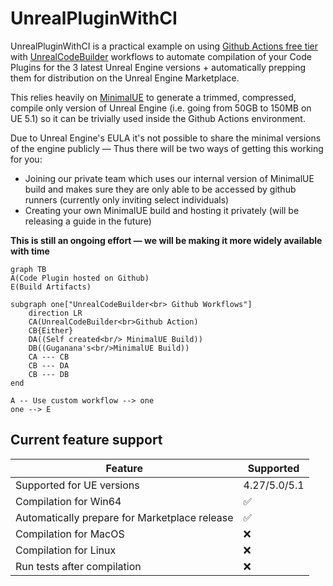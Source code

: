 # UnrealPluginWithCI

UnrealPluginWithCI is a practical example on using <ins>Github Actions free tier</ins> with [UnrealCodeBuilder](https://github.com/Guganana/UnrealCodeBuilder) workflows to automate compilation of your Code Plugins for the 3 latest Unreal Engine versions + automatically prepping them for distribution on the Unreal Engine Marketplace.

This relies heavily on [MinimalUE](https://github.com/Guganana/MinimalUE) to generate a trimmed, compressed, compile only version of Unreal Engine (i.e. going from 50GB to 150MB on UE 5.1) so it can be trivially used inside the Github Actions environment.

Due to Unreal Engine's EULA it's not possible to share the minimal versions of the engine publicly — Thus there will be two ways of getting this working for you:
- Joining our private team which uses our internal version of MinimalUE build and makes sure they are only able to be accessed by github runners (currently only inviting select individuals)
- Creating your own MinimalUE build and hosting it privately (will be releasing a guide in the future)

**This is still an ongoing effort — we will be making it more widely available with time**

```mermaid
graph TB
A(Code Plugin hosted on Github)
E(Build Artifacts)

subgraph one["UnrealCodeBuilder<br> Github Workflows"]
    direction LR
    CA(UnrealCodeBuilder<br>Github Action)
    CB{Either}
    DA((Self created<br/> MinimalUE Build))
    DB((Guganana's<br/>MinimalUE Build))
    CA --- CB
    CB --- DA
    CB --- DB
end

A -- Use custom workflow --> one
one --> E
```

## Current feature support

| Feature  | Supported  |
|---|---|
|Supported for UE versions| 4.27/5.0/5.1  |
|Compilation for Win64|✅|
|Automatically prepare for Marketplace release|✅|
|Compilation for MacOS|❌|
|Compilation for Linux|❌|
|Run tests after compilation|❌|

